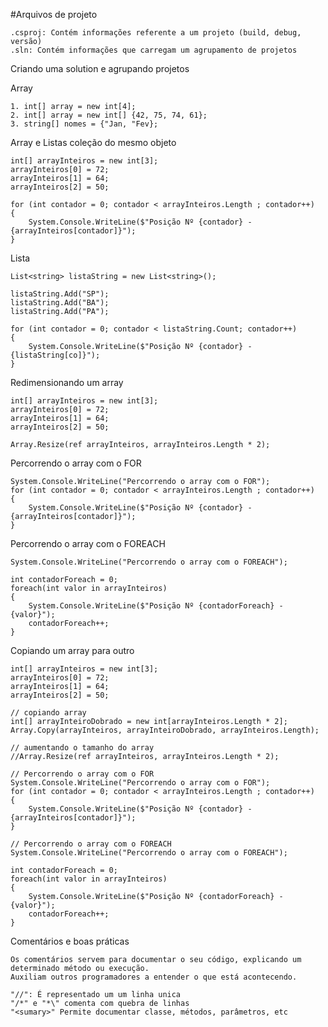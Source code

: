#Arquivos de projeto

    .csproj: Contém informações referente a um projeto (build, debug, versão)
    .sln: Contém informações que carregam um agrupamento de projetos

Criando uma solution e agrupando projetos

Array 

    1. int[] array = new int[4];
    2. int[] array = new int[] {42, 75, 74, 61};
    3. string[] nomes = {"Jan, "Fev};

Array e Listas coleção do mesmo objeto

    int[] arrayInteiros = new int[3];
    arrayInteiros[0] = 72;
    arrayInteiros[1] = 64;
    arrayInteiros[2] = 50;

    for (int contador = 0; contador < arrayInteiros.Length ; contador++)
    {
        System.Console.WriteLine($"Posição Nº {contador} - {arrayInteiros[contador]}");   
    }

Lista
  
    List<string> listaString = new List<string>();

    listaString.Add("SP");
    listaString.Add("BA");
    listaString.Add("PA");

    for (int contador = 0; contador < listaString.Count; contador++)
    {
        System.Console.WriteLine($"Posição Nº {contador} - {listaString[co]}");
    }

Redimensionando um array
    
    int[] arrayInteiros = new int[3];
    arrayInteiros[0] = 72;
    arrayInteiros[1] = 64;
    arrayInteiros[2] = 50;

    Array.Resize(ref arrayInteiros, arrayInteiros.Length * 2);

Percorrendo o array com o FOR

    System.Console.WriteLine("Percorrendo o array com o FOR");
    for (int contador = 0; contador < arrayInteiros.Length ; contador++)
    {
        System.Console.WriteLine($"Posição Nº {contador} - {arrayInteiros[contador]}");   
    } 

Percorrendo o array com o FOREACH
  
    System.Console.WriteLine("Percorrendo o array com o FOREACH");

    int contadorForeach = 0;
    foreach(int valor in arrayInteiros)
    {
        System.Console.WriteLine($"Posição Nº {contadorForeach} - {valor}");
        contadorForeach++;
    }

Copiando um array para outro

    int[] arrayInteiros = new int[3];
    arrayInteiros[0] = 72;
    arrayInteiros[1] = 64;
    arrayInteiros[2] = 50;

    // copiando array 
    int[] arrayInteiroDobrado = new int[arrayInteiros.Length * 2];
    Array.Copy(arrayInteiros, arrayInteiroDobrado, arrayInteiros.Length);

    // aumentando o tamanho do array
    //Array.Resize(ref arrayInteiros, arrayInteiros.Length * 2);

    // Percorrendo o array com o FOR
    System.Console.WriteLine("Percorrendo o array com o FOR");
    for (int contador = 0; contador < arrayInteiros.Length ; contador++)
    {
        System.Console.WriteLine($"Posição Nº {contador} - {arrayInteiros[contador]}");   
    } 

    // Percorrendo o array com o FOREACH
    System.Console.WriteLine("Percorrendo o array com o FOREACH");

    int contadorForeach = 0;
    foreach(int valor in arrayInteiros)
    {
        System.Console.WriteLine($"Posição Nº {contadorForeach} - {valor}");
        contadorForeach++;
    }

Comentários e boas práticas
    
    Os comentários servem para documentar o seu código, explicando um determinado método ou execução.
    Auxiliam outros programadores a entender o que está acontecendo.

    "//": É representado um um linha unica
    "/*" e "*\" comenta com quebra de linhas
    "<sumary>" Permite documentar classe, métodos, parâmetros, etc
